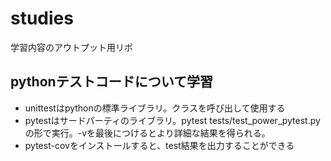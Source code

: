 # studies
学習内容のアウトプット用リポ

## pythonテストコードについて学習
* unittestはpythonの標準ライブラリ。クラスを呼び出して使用する
* pytestはサードパーティのライブラリ。pytest tests/test_power_pytest.py　の形で実行。-vを最後につけるとより詳細な結果を得られる。
* pytest-covをインストールすると、test結果を出力することができる